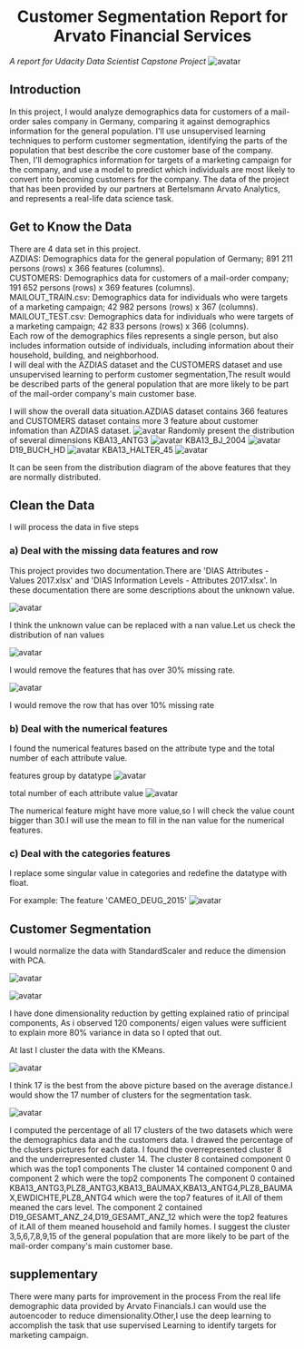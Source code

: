 # <center>  Customer Segmentation Report for Arvato Financial Services </center>
*A report for Udacity Data Scientist Capstone Project*
![avatar](/pic/title.jpg)

## Introduction

In this project, I would analyze demographics data for customers of a mail-order sales company in Germany, comparing it against demographics information for the general population. I'll use unsupervised learning techniques to perform customer segmentation, identifying the parts of the population that best describe the core customer base of the company. Then, I'll demographics information for targets of a marketing campaign for the company, and use a model to predict which individuals are most likely to convert into becoming customers for the company. The data of the project that has been provided by our partners at Bertelsmann Arvato Analytics, and represents a real-life data science task.

## Get to Know the Data
There are 4 data set in this project.<br>
AZDIAS: Demographics data for the general population of Germany; 891 211 persons (rows) x 366 features (columns).<br>
CUSTOMERS: Demographics data for customers of a mail-order company; 191 652 persons (rows) x 369 features (columns).<br>
MAILOUT_TRAIN.csv: Demographics data for individuals who were targets of a marketing campaign; 42 982 persons (rows) x 367 (columns).<br>
MAILOUT_TEST.csv: Demographics data for individuals who were targets of a marketing campaign; 42 833 persons (rows) x 366 (columns).<br>
Each row of the demographics files represents a single person, but also includes information outside of individuals, including information about their household, building, and neighborhood. <br>
I will deal with the AZDIAS dataset and the CUSTOMERS dataset and use unsupervised learning to perform customer segmentation,The result would be described parts of the general population that are more likely to be part of the mail-order company's main customer base.

I will show the overall data situation.AZDIAS dataset contains 366 features and CUSTOMERS dataset contains more 3 feature about customer infomation than AZDIAS dataset.
![avatar](/pic/azdias_customers_head.jpg)
Randomly present the distribution of several dimensions
KBA13_ANTG3
![avatar](/pic/KBA13_ANTG3.jpg)
KBA13_BJ_2004
![avatar](/pic/KBA13_BJ_2004.jpg)
D19_BUCH_HD
![avatar](/pic/D19_BUCH_HD.jpg)
KBA13_HALTER_45
![avatar](/pic/KBA13_HALTER_45.jpg)

It can be seen from the distribution diagram of the above features that they are normally distributed.

## Clean the Data
I will process the data in five steps

### a) Deal with the missing data features and row
This project provides two documentation.There are 'DIAS Attributes - Values 2017.xlsx' and 'DIAS Information Levels - Attributes 2017.xlsx'.
In these documentation there are some descriptions about the unknown value.

![avatar](/pic/unknown.jpg)

I think the unknown value can be replaced with a nan value.Let us check the distribution of nan values

![avatar](/pic/missing_value_of_col.jpg)

I would remove the features that has over 30% missing rate. 

![avatar](/pic/missing_value_of_row.jpg)

I would remove the row that has over 10% missing rate

### b) Deal with the numerical features

I found the numerical features based on the attribute type and the total number of each attribute value.

features group by datatype 
![avatar](/pic/dtype.jpg)

total number of each attribute value
![avatar](/pic/value_counts.jpg)

The numerical feature might have more value,so I will check the value count bigger than 30.I will use the mean to fill in the nan value for the numerical features.

### c) Deal with the categories features

I replace some singular value in categories and redefine the datatype with float.

For example: The feature 'CAMEO_DEUG_2015'
![avatar](/pic/cameo.jpg)

## Customer Segmentation 
I would normalize the data with StandardScaler and reduce the dimension with PCA.

![avatar](/pic/reduce_features.jpg)

![avatar](/pic/features_ratio.jpg)

I have done dimensionality reduction by getting explained ratio of principal components, As i observed 120 components/ eigen values were sufficient to explain more 80% variance in data so I opted that out.

At last I cluster the data with the KMeans.

![avatar](/pic/kmeans.jpg)

I think 17 is the best from the above picture based on the average distance.I would show the 17 number of clusters for the segmentation task.

![avatar](/pic/result.jpg)

I computed the percentage of all 17 clusters of the two datasets which were the demographics data and the customers data.
I drawed the percentage of the clusters pictures for each data.
I found the overrepresented cluster 8 and the underrepresented cluster 14.
The cluster 8 contained component 0 which was the top1 components
The cluster 14 contained component 0 and component 2 which were the top2 components
The component 0 contained KBA13_ANTG3,PLZ8_ANTG3,KBA13_BAUMAX,KBA13_ANTG4,PLZ8_BAUMAX,EWDICHTE,PLZ8_ANTG4 which were the top7 features of it.All of them meaned the cars level.
The component 2 contained D19_GESAMT_ANZ_24,D19_GESAMT_ANZ_12 which were the top2 features of it.All of them meaned household and family homes.
I suggest the cluster 3,5,6,7,8,9,15 of the general population that are more likely to be part of the mail-order company's main customer base.

## supplementary 
There were many parts for improvement in the process From the real life demographic data provided by Arvato Financials.I can would use the autoencoder to reduce dimensionality.Other,I use the deep learning to accomplish the  task that use supervised Learning to identify targets for marketing campaign.